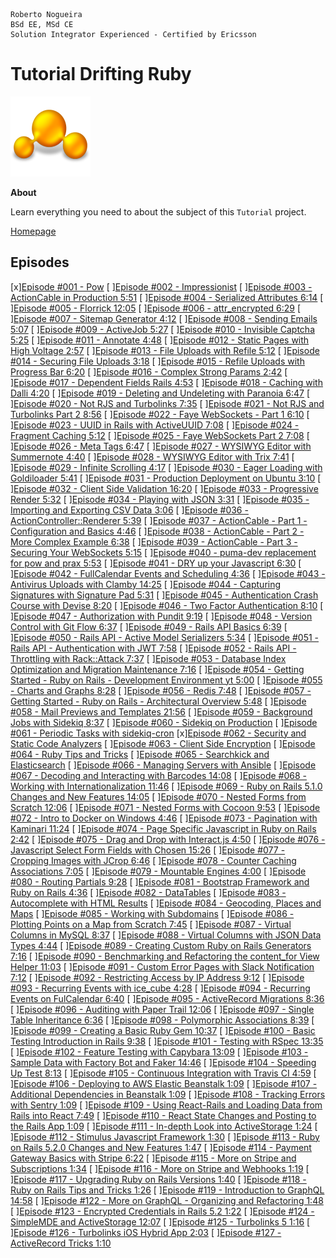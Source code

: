 ```
Roberto Nogueira  
BSd EE, MSd CE
Solution Integrator Experienced - Certified by Ericsson
```
# Tutorial Drifting Ruby

![tutorial image](images/tutorial.png)

**About**

Learn everything you need to about the subject of this `Tutorial` project.

[Homepage](https://www.youtube.com/watch?v=Kt_QznC8r9s&list=PLoQwKu-bfLSZ6kkTy48Vdt6IJqYUaPjKr)

## Episodes
[x][Episode #001 - Pow](https://www.youtube.com/watch?v=FI8uZ8jqr94&index=138&list=PLoQwKu-bfLSZ6kkTy48Vdt6IJqYUaPjKr)
[ ][Episode #002 - Impressionist](https://www.youtube.com/watch?v=YgPAZUw7wfk&list=PLoQwKu-bfLSZ6kkTy48Vdt6IJqYUaPjKr&index=137)
[ ][Episode #003 - ActionCable in Production 5:51](https://www.youtube.com/watch?v=4dum1S-RxpU&index=136&list=PLoQwKu-bfLSZ6kkTy48Vdt6IJqYUaPjKr)
[ ][Episode #004 - Serialized Attributes 6:14](https://www.youtube.com/watch?v=uSxN2W1hCOk&list=PLoQwKu-bfLSZ6kkTy48Vdt6IJqYUaPjKr&index=135)
[ ][Episode #005 - Florrick 12:05](https://www.youtube.com/watch?v=FQW_7sBjBu0&list=PLoQwKu-bfLSZ6kkTy48Vdt6IJqYUaPjKr&index=134)
[ ][Episode #006 - attr_encrypted 6:29](https://www.youtube.com/watch?v=XkMGVJ3Cosk&list=PLoQwKu-bfLSZ6kkTy48Vdt6IJqYUaPjKr&index=133)
[ ][Episode #007 - Sitemap Generator 4:12](https://www.youtube.com/watch?v=NGn2QCC85yQ&index=132&list=PLoQwKu-bfLSZ6kkTy48Vdt6IJqYUaPjKr)
[ ][Episode #008 - Sending Emails 5:07](https://www.youtube.com/watch?v=ZUXYE4kMaWs&list=PLoQwKu-bfLSZ6kkTy48Vdt6IJqYUaPjKr&index=131)
[ ][Episode #009 - ActiveJob 5:27](https://www.youtube.com/watch?v=KIg0cZWFaGE&list=PLoQwKu-bfLSZ6kkTy48Vdt6IJqYUaPjKr&index=130)
[ ][Episode #010 - Invisible Captcha 5:25](https://www.youtube.com/watch?v=H8NpV3klg9A&index=129&list=PLoQwKu-bfLSZ6kkTy48Vdt6IJqYUaPjKr)
[ ][Episode #011 - Annotate 4:48]()
[ ][Episode #012 - Static Pages with High Voltage 2:57]()
[ ][Episode #013 - File Uploads with Refile 5:12]()
[ ][Episode #014 - Securing File Uploads 3:18]()
[ ][Episode #015 - Refile Uploads with Progress Bar 6:20]()
[ ][Episode #016 - Complex Strong Params 2:42]()
[ ][Episode #017 - Dependent Fields Rails 4:53]()
[ ][Episode #018 - Caching with Dalli 4:20]()
[ ][Episode #019 - Deleting and Undeleting with Paranoia 6:47]()
[ ][Episode #020 - Not RJS and Turbolinks 7:35]()
[ ][Episode #021 - Not RJS and Turbolinks Part 2 8:56]()
[ ][Episode #022 - Faye WebSockets - Part 1 6:10]()
[ ][Episode #023 - UUID in Rails with ActiveUUID 7:08]()
[ ][Episode #024 - Fragment Caching 5:12]()
[ ][Episode #025 - Faye WebSockets Part 2 7:08]()
[ ][Episode #026 - Meta Tags 6:47]()
[ ][Episode #027 - WYSIWYG Editor with Summernote 4:40]()
[ ][Episode #028 - WYSIWYG Editor with Trix 7:41]()
[ ][Episode #029 - Infinite Scrolling 4:17]()
[ ][Episode #030 - Eager Loading with Goldiloader 5:41]()
[ ][Episode #031 - Production Deployment on Ubuntu 3:10]()
[ ][Episode #032 - Client Side Validation 16:20]()
[ ][Episode #033 - Progressive Render 5:32]()
[ ][Episode #034 - Playing with JSON 3:31]()
[ ][Episode #035 - Importing and Exporting CSV Data 3:06]()
[ ][Episode #036 - ActionController::Renderer 5:39]()
[ ][Episode #037 - ActionCable - Part 1 - Configuration and Basics 4:46]()
[ ][Episode #038 - ActionCable - Part 2 - More Complex Example 6:38]()
[ ][Episode #039 - ActionCable - Part 3 - Securing Your WebSockets 5:15]()
[ ][Episode #040 - puma-dev replacement for pow and prax 5:53]()
[ ][Episode #041 - DRY up your Javascript 6:30]()
[ ][Episode #042 - FullCalendar Events and Scheduling 4:36]()
[ ][Episode #043 - Antivirus Uploads with Clamby 14:25]()
[ ][Episode #044 - Capturing Signatures with Signature Pad 5:31]()
[ ][Episode #045 - Authentication Crash Course with Devise 8:20]()
[ ][Episode #046 - Two Factor Authentication 8:10]()
[ ][Episode #047 - Authorization with Pundit 9:19]()
[ ][Episode #048 - Version Control with Git Flow 6:37]()
[ ][Episode #049 - Rails API Basics 6:39]()
[ ][Episode #050 - Rails API - Active Model Serializers 5:34]()
[ ][Episode #051 - Rails API - Authentication with JWT 7:58]()
[ ][Episode #052 - Rails API - Throttling with Rack::Attack 7:37]()
[ ][Episode #053 - Database Index Optimization and Migration Maintenance 7:16]()
[ ][Episode #054 - Getting Started - Ruby on Rails - Development Environment yt 5:00]()
[ ][Episode #055 - Charts and Graphs 8:28]()
[ ][Episode #056 - Redis 7:48]()
[ ][Episode #057 - Getting Started - Ruby on Rails - Architectural Overview 5:48]()
[ ][Episode #058 - Mail Previews and Templates 21:56]()
[ ][Episode #059 - Background Jobs with Sidekiq 8:37]()
[ ][Episode #060 - Sidekiq on Production]()
[ ][Episode #061 - Periodic Tasks with sidekiq-cron]()
[x][Episode #062 - Security and Static Code Analyzers](https://www.youtube.com/watch?v=HYGuCettuGA&list=PLoQwKu-bfLSZ6kkTy48Vdt6IJqYUaPjKr&index=77)
[ ][Episode #063 - Client Side Encryption]()
[ ][Episode #064 - Ruby Tips and Tricks]()
[ ][Episode #065 - Searchkick and Elasticsearch]()
[ ][Episode #066 - Managing Servers with Ansible]()
[ ][Episode #067 - Decoding and Interacting with Barcodes 14:08]()
[ ][Episode #068 - Working with Internationalization 11:46]()
[ ][Episode #069 - Ruby on Rails 5.1.0 Changes and New Features 14:05]()
[ ][Episode #070 - Nested Forms from Scratch 12:06]()
[ ][Episode #071 - Nested Forms with Cocoon 9:53]()
[ ][Episode #072 - Intro to Docker on Windows 4:46]()
[ ][Episode #073 - Pagination with Kaminari 11:24]()
[ ][Episode #074 - Page Specific Javascript in Ruby on Rails 2:42]()
[ ][Episode #075 - Drag and Drop with Interact.js 4:50]()
[ ][Episode #076 - Javascript Select Form Fields with Chosen 15:26]()
[ ][Episode #077 - Cropping Images with JCrop 6:46]()
[ ][Episode #078 - Counter Caching Associations 7:05]()
[ ][Episode #079 - Mountable Engines 4:00]()
[ ][Episode #080 - Routing Partials 9:28]()
[ ][Episode #081 - Bootstrap Framework and Ruby on Rails 4:36]()
[ ][Episode #082 - DataTables]()
[ ][Episode #083 - Autocomplete with HTML Results]()
[ ][Episode #084 - Geocoding, Places and Maps]()
[ ][Episode #085 - Working with Subdomains]()
[ ][Episode #086 - Plotting Points on a Map from Scratch 7:45]()
[ ][Episode #087 - Virtual Columns in MySQL 8:37]()
[ ][Episode #088 - Virtual Columns with JSON Data Types 4:44]()
[ ][Episode #089 - Creating Custom Ruby on Rails Generators 7:16]()
[ ][Episode #090 - Benchmarking and Refactoring the content_for View Helper 11:03]()
[ ][Episode #091 - Custom Error Pages with Slack Notification 7:12]()
[ ][Episode #092 - Restricting Access by IP Address 9:12]()
[ ][Episode #093 - Recurring Events with ice_cube 4:28]()
[ ][Episode #094 - Recurring Events on FulCalendar 6:40]()
[ ][Episode #095 - ActiveRecord Migrations 8:36]()
[ ][Episode #096 - Auditing with Paper Trail 12:06]()
[ ][Episode #097 - Single Table Inheritance 6:36]()
[ ][Episode #098 - Polymorphic Associations 8:39]()
[ ][Episode #099 - Creating a Basic Ruby Gem 10:37]()
[ ][Episode #100 - Basic Testing Introduction in Rails 9:38]()
[ ][Episode #101 - Testing with RSpec 13:35]()
[ ][Episode #102 - Feature Testing with Capybara 13:09]()
[ ][Episode #103 - Sample Data with Factory Bot and Faker 14:46]()
[ ][Episode #104 - Speeding Up Test 8:13]()
[ ][Episode #105 - Continuous Integration with Travis CI 4:59]()
[ ][Episode #106 - Deploying to AWS Elastic Beanstalk 1:09]()
[ ][Episode #107 - Additional Dependencies in Beanstalk 1:09]()
[ ][Episode #108 - Tracking Errors with Sentry 1:09]()
[ ][Episode #109 - Using React-Rails and Loading Data from Rails into React 7:49]()
[ ][Episode #110 - React State Changes and Posting to the Rails App 1:09]()
[ ][Episode #111 - In-depth Look into ActiveStorage 1:24]()
[ ][Episode #112 - Stimulus Javascript Framework 1:30]()
[ ][Episode #113 - Ruby on Rails 5.2.0 Changes and New Features 1:47]()
[ ][Episode #114 - Payment Gateway Basics with Stripe 6:22]()
[ ][Episode #115 - More on Stripe and Subscriptions 1:34]()
[ ][Episode #116 - More on Stripe and Webhooks 1:19]()
[ ][Episode #117 - Upgrading Ruby on Rails Versions  1:40]()
[ ][Episode #118 - Ruby on Rails Tips and Tricks 1:26]()
[ ][Episode #119 - Introduction to GraphQL 14:58]()
[ ][Episode #122 - More on GraphQL - Organizing and Refactoring 1:48]()
[ ][Episode #123 - Encrypted Credentials in Rails 5.2 1:22]()
[ ][Episode #124 - SimpleMDE and ActiveStorage 12:07]()
[ ][Episode #125 - Turbolinks 5 1:16]()
[ ][Episode #126 - Turbolinks iOS Hybrid App 2:03]()
[ ][Episode #127 - ActiveRecord Tricks 1:10]()
